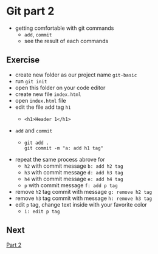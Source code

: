 # Git part 2
- getting comfortable with git commands
  - `add`, `commit`
  - see the result of each commands

## Exercise
- create new folder as our project name `git-basic`
- run `git init`
- open this folder on your code editor
- create new file `index.html`
- open `index.html` file
- edit the file add tag `h1` 
  - ```
    <h1>Header 1</h1>
    ```
- `add` and `commit`
  - ```
    git add .
    git commit -m "a: add h1 tag"
    ```
- repeat the same process abrove for
  - `h2` with commit message `b: add h2 tag`
  - `h3` with commit message `d: add h3 tag`
  - `h4` with commit message `e: add h4 tag`
  - `p` with commit message `f: add p tag`
- remove `h2` tag commit with message `g: remove h2 tag`
- remove `h3` tag commit with message `h: remove h3 tag`
- edit `p` tag, change text inside with your favorite color
  - `i: edit p tag`

## Next
[Part 2](https://github.com/thanabutj-lmwn/workshop-2024/blob/main/workshops/part-2.md)
